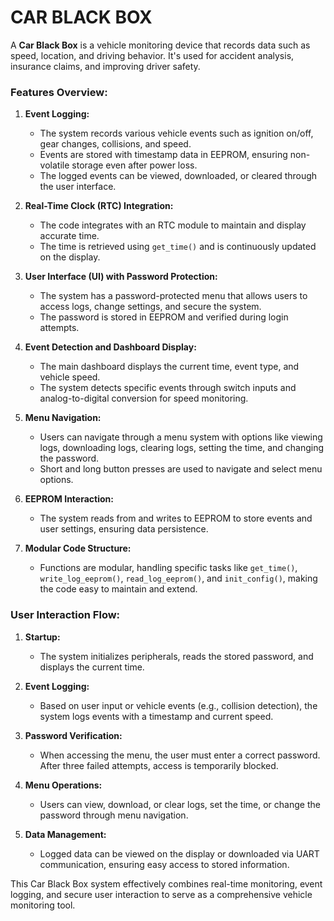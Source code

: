 # CAR BLACK BOX

A **Car Black Box** is a vehicle monitoring device that records data such as speed, location, and driving behavior. It's used for accident analysis, insurance claims, and improving driver safety.

### Features Overview:

1. **Event Logging:**
   - The system records various vehicle events such as ignition on/off, gear changes, collisions, and speed.
   - Events are stored with timestamp data in EEPROM, ensuring non-volatile storage even after power loss.
   - The logged events can be viewed, downloaded, or cleared through the user interface.

2. **Real-Time Clock (RTC) Integration:**
   - The code integrates with an RTC module to maintain and display accurate time.
   - The time is retrieved using `get_time()` and is continuously updated on the display.

3. **User Interface (UI) with Password Protection:**
   - The system has a password-protected menu that allows users to access logs, change settings, and secure the system.
   - The password is stored in EEPROM and verified during login attempts.

4. **Event Detection and Dashboard Display:**
   - The main dashboard displays the current time, event type, and vehicle speed.
   - The system detects specific events through switch inputs and analog-to-digital conversion for speed monitoring.

5. **Menu Navigation:**
   - Users can navigate through a menu system with options like viewing logs, downloading logs, clearing logs, setting the time, and changing the password.
   - Short and long button presses are used to navigate and select menu options.

6. **EEPROM Interaction:**
   - The system reads from and writes to EEPROM to store events and user settings, ensuring data persistence.

7. **Modular Code Structure:**
   - Functions are modular, handling specific tasks like `get_time()`, `write_log_eeprom()`, `read_log_eeprom()`, and `init_config()`, making the code easy to maintain and extend.

### User Interaction Flow:

1. **Startup:**
   - The system initializes peripherals, reads the stored password, and displays the current time.

2. **Event Logging:**
   - Based on user input or vehicle events (e.g., collision detection), the system logs events with a timestamp and current speed.

3. **Password Verification:**
   - When accessing the menu, the user must enter a correct password. After three failed attempts, access is temporarily blocked.

4. **Menu Operations:**
   - Users can view, download, or clear logs, set the time, or change the password through menu navigation.

5. **Data Management:**
   - Logged data can be viewed on the display or downloaded via UART communication, ensuring easy access to stored information.

This Car Black Box system effectively combines real-time monitoring, event logging, and secure user interaction to serve as a comprehensive vehicle monitoring tool.
